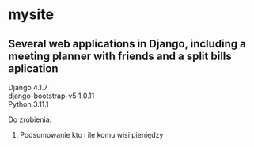 # mysite
## Several web applications in Django, including a meeting planner with friends and a split bills aplication

Django 4.1.7  
django-bootstrap-v5 1.0.11  
Python 3.11.1  

Do zrobienia:  
1. Podsumowanie kto i ile komu wisi pieniędzy